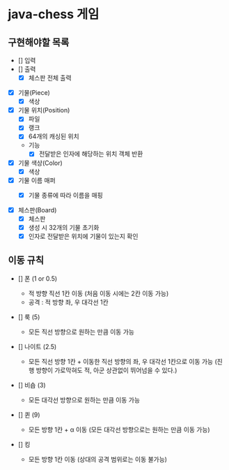 # java-chess 게임

## 구현해야할 목록

- [] 입력
- [] 출력
  - [x] 체스판 전체 출력

- [x] 기물(Piece)
  - [x] 색상

- [x] 기물 위치(Position)
  - [x] 파일
  - [x] 랭크
  - [x] 64개의 캐싱된 위치

  - 기능
    - [x] 전달받은 인자에 해당하는 위치 객체 반환

- [x] 기물 색상(Color)
  - [x] 색상

- [x] 기물 이름 매퍼
  - [x] 기물 종류에 따라 이름을 매핑


- [x] 체스판(Board)
  - [x] 체스판
  - [x] 생성 시 32개의 기물 초기화
  - [x] 인자로 전달받은 위치에 기물이 있는지 확인

## 이동 규칙

- [] 폰 (1 or 0.5)
  - 적 방향 직선 1칸 이동 (처음 이동 시에는 2칸 이동 가능)
  - 공격 : 적 방향 좌, 우 대각선 1칸

- [] 룩 (5)
  - 모든 직선 방향으로 원하는 만큼 이동 가능

- [] 나이트 (2.5)
  - 모든 직선 방향 1칸 + 이동한 직선 방향의 좌, 우 대각선 1칸으로 이동 가능 (진행 방향이 가로막혀도 적, 아군 상관없이 뛰어넘을 수 있다.)

- [] 비숍 (3)
  - 모든 대각선 방향으로 원하는 만큼 이동 가능

- [] 퀸 (9)
  - 모든 방향 1칸 + α 이동 (모든 대각선 방향으로는 원하는 만큼 이동 가능)

- [] 킹
  - 모든 방향 1칸 이동 (상대의 공격 범위로는 이동 불가능)
